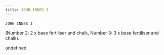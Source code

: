 ```yaml
---
title: JOHN INNES 3
---
```

`JOHN INNES 3`

(Number 2: 2 x base fertiliser and chalk, Number 3: 3 x base fertiliser and chalk).`

undefined